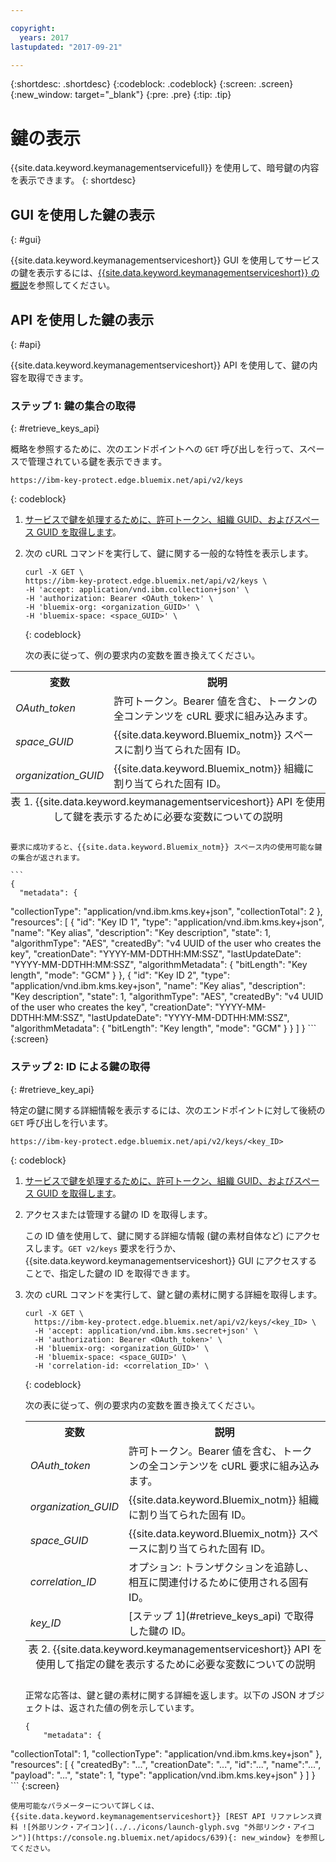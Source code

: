 ```yaml
---

copyright:
  years: 2017
lastupdated: "2017-09-21"

---
```


{:shortdesc: .shortdesc}
{:codeblock: .codeblock}
{:screen: .screen}
{:new_window: target="_blank"}
{:pre: .pre}
{:tip: .tip}

# 鍵の表示

{{site.data.keyword.keymanagementservicefull}} を使用して、暗号鍵の内容を表示できます。
{: shortdesc}

## GUI を使用した鍵の表示
{: #gui}

{{site.data.keyword.keymanagementserviceshort}} GUI を使用してサービスの鍵を表示するには、[{{site.data.keyword.keymanagementserviceshort}} の概説](/docs/services/keymgmt/index.html#managekey)を参照してください。

## API を使用した鍵の表示
{: #api}

{{site.data.keyword.keymanagementserviceshort}} API を使用して、鍵の内容を取得できます。

### ステップ 1: 鍵の集合の取得
{: #retrieve_keys_api}

概略を参照するために、次のエンドポイントへの `GET` 呼び出しを行って、スペースで管理されている鍵を表示できます。

```
https://ibm-key-protect.edge.bluemix.net/api/v2/keys
```
{: codeblock}

1. [サービスで鍵を処理するために、許可トークン、組織 GUID、およびスペース GUID を取得します](/docs/services/keymgmt/keyprotect_authentication.html)。
2. 次の cURL コマンドを実行して、鍵に関する一般的な特性を表示します。

    ```cURL
    curl -X GET \
    https://ibm-key-protect.edge.bluemix.net/api/v2/keys \
    -H 'accept: application/vnd.ibm.collection+json' \
    -H 'authorization: Bearer <OAuth_token>' \
    -H 'bluemix-org: <organization_GUID>' \
    -H 'bluemix-space: <space_GUID>' \
    ```
    {: codeblock}

    次の表に従って、例の要求内の変数を置き換えてください。
<table>
      <tr>
        <th>変数</th>
        <th>説明</th>
      </tr>
      <tr>
        <td><em>OAuth_token</em></td>
        <td>許可トークン。Bearer 値を含む、トークンの全コンテンツを cURL 要求に組み込みます。</td>
      </tr>
      <tr>
        <td><em>space_GUID</em></td>
        <td>{{site.data.keyword.Bluemix_notm}} スペースに割り当てられた固有 ID。</td>
      </tr>
      <tr>
        <td><em>organization_GUID</em></td>
        <td>{{site.data.keyword.Bluemix_notm}} 組織に割り当てられた固有 ID。</td>
      </tr>
      <caption style="caption-side:bottom;">表 1. {{site.data.keyword.keymanagementserviceshort}} API を使用して鍵を表示するために必要な変数についての説明</caption>
    </table>

    要求に成功すると、{{site.data.keyword.Bluemix_notm}} スペース内の使用可能な鍵の集合が返されます。

    ```
    {
      "metadata": {
"collectionType": "application/vnd.ibm.kms.key+json",
        "collectionTotal": 2
      },
    "resources": [
      {
      "id": "Key ID 1",
          "type": "application/vnd.ibm.kms.key+json",
          "name": "Key alias",
          "description": "Key description",
          "state": 1,
          "algorithmType": "AES",
          "createdBy": "v4 UUID of the user who creates the key",
          "creationDate": "YYYY-MM-DDTHH:MM:SSZ",
          "lastUpdateDate": "YYYY-MM-DDTHH:MM:SSZ",
          "algorithmMetadata": {
            "bitLength": "Key length",
            "mode": "GCM"
          }
        },
        {
          "id": "Key ID 2",
          "type": "application/vnd.ibm.kms.key+json",
          "name": "Key alias",
          "description": "Key description",
          "state": 1,
          "algorithmType": "AES",
          "createdBy": "v4 UUID of the user who creates the key",
          "creationDate": "YYYY-MM-DDTHH:MM:SSZ",
          "lastUpdateDate": "YYYY-MM-DDTHH:MM:SSZ",
          "algorithmMetadata": {
            "bitLength": "Key length",
            "mode": "GCM"
          }
        }
      ]
    }
    ```
    {:screen}

### ステップ 2: ID による鍵の取得
{: #retrieve_key_api}

特定の鍵に関する詳細情報を表示するには、次のエンドポイントに対して後続の `GET` 呼び出しを行います。

```
https://ibm-key-protect.edge.bluemix.net/api/v2/keys/<key_ID>
```
{: codeblock}

1. [サービスで鍵を処理するために、許可トークン、組織 GUID、およびスペース GUID を取得します](/docs/services/keymgmt/keyprotect_authentication.html)。
2. アクセスまたは管理する鍵の ID を取得します。

    この ID 値を使用して、鍵に関する詳細な情報 (鍵の素材自体など) にアクセスします。`GET v2/keys` 要求を行うか、{{site.data.keyword.keymanagementserviceshort}} GUI にアクセスすることで、指定した鍵の ID を取得できます。

3. 次の cURL コマンドを実行して、鍵と鍵の素材に関する詳細を取得します。

    ```cURL
    curl -X GET \
      https://ibm-key-protect.edge.bluemix.net/api/v2/keys/<key_ID> \
      -H 'accept: application/vnd.ibm.kms.secret+json' \
      -H 'authorization: Bearer <OAuth_token>' \
      -H 'bluemix-org: <organization_GUID>' \
      -H 'bluemix-space: <space_GUID>' \
      -H 'correlation-id: <correlation_ID>' \
    ```
    {: codeblock}

    次の表に従って、例の要求内の変数を置き換えてください。


    <table>
      <tr>
        <th>変数</th>
        <th>説明</th>
      </tr>
      <tr>
        <td><em>OAuth_token</em></td>
        <td>許可トークン。Bearer 値を含む、トークンの全コンテンツを cURL 要求に組み込みます。</td>
      </tr>
      <tr>
        <td><em>organization_GUID</em></td>
        <td>{{site.data.keyword.Bluemix_notm}} 組織に割り当てられた固有 ID。</td>
      </tr>
      <tr>
        <td><em>space_GUID</em></td>
        <td>{{site.data.keyword.Bluemix_notm}} スペースに割り当てられた固有 ID。</td>
      </tr>
      <tr>
        <td><em>correlation_ID</em></td>
        <td>オプション: トランザクションを追跡し、相互に関連付けるために使用される固有 ID。</td>
      </tr>
      <tr>
        <td><em>key_ID</em></td>
        <td>[ステップ 1](#retrieve_keys_api) で取得した鍵の ID。</td>
      </tr>
      <caption style="caption-side:bottom;">表 2. {{site.data.keyword.keymanagementserviceshort}} API を使用して指定の鍵を表示するために必要な変数についての説明</caption>
    </table>

    正常な応答は、鍵と鍵の素材に関する詳細を返します。以下の JSON オブジェクトは、返された値の例を示しています。

    ```
    {
        "metadata": {
"collectionTotal": 1,
            "collectionType": "application/vnd.ibm.kms.key+json"
        },
    "resources": [
      {
      "createdBy": "...",
                "creationDate": "...",
        "id":"...",
        "name":"...",
                "payload": "...",
                "state": 1,
                "type": "application/vnd.ibm.kms.key+json"
            }
        ]
    }
    ```
    {:screen}

    使用可能なパラメーターについて詳しくは、{{site.data.keyword.keymanagementserviceshort}} [REST API リファレンス資料 ![外部リンク・アイコン](../../icons/launch-glyph.svg "外部リンク・アイコン")](https://console.ng.bluemix.net/apidocs/639){: new_window} を参照してください。
